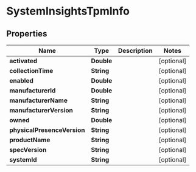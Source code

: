 

# SystemInsightsTpmInfo


## Properties

| Name | Type | Description | Notes |
|------------ | ------------- | ------------- | -------------|
|**activated** | **Double** |  |  [optional] |
|**collectionTime** | **String** |  |  [optional] |
|**enabled** | **Double** |  |  [optional] |
|**manufacturerId** | **Double** |  |  [optional] |
|**manufacturerName** | **String** |  |  [optional] |
|**manufacturerVersion** | **String** |  |  [optional] |
|**owned** | **Double** |  |  [optional] |
|**physicalPresenceVersion** | **String** |  |  [optional] |
|**productName** | **String** |  |  [optional] |
|**specVersion** | **String** |  |  [optional] |
|**systemId** | **String** |  |  [optional] |



